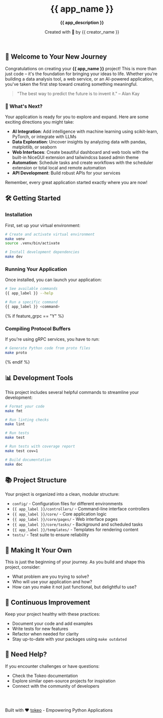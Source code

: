 <h1 align="center">{{ app_name }}</h1>

<p align="center">
  <strong>{{ app_description }}</strong>
</p>
<p align="center">
  Created with 💪 by {{ creator_name }}
</p>

<br/>

## 🚀 Welcome to Your New Journey

Congratulations on creating your **{{ app_name }}** project! This is more than just code – it's the foundation for bringing your ideas to life. Whether you're building a data analysis tool, a web service, or an AI-powered application, you've taken the first step toward creating something meaningful.

> "The best way to predict the future is to invent it." – Alan Kay

### 🎯 What's Next?

Your application is ready for you to explore and expand. Here are some exciting directions you might take:

- **AI Integration**: Add intelligence with machine learning using scikit-learn, PyTorch, or integrate with LLMs
- **Data Exploration**: Uncover insights by analyzing data with pandas, matplotlib, or seaborn
- **Web Interfaces**: Create beautiful dashboard and web tools with the built-in NiceGUI extension and tailwindcss based admin theme
- **Automation**: Schedule tasks and create workflows with the scheduler extension or total local and remote automation
- **API Development**: Build robust APIs for your services

Remember, every great application started exactly where you are now!

## 🛠️ Getting Started

### Installation

First, set up your virtual environment:

```bash
# Create and activate virtual environment
make venv
source .venv/bin/activate

# Install development dependencies
make dev
```

### Running Your Application

Once installed, you can launch your application:

```bash
# See available commands
{{ app_label }} --help

# Run a specific command
{{ app_label }} <command>
```

{% if feature_grpc == "Y" %}
### Compiling Protocol Buffers

If you're using gRPC services, you have to run:

```bash
# Generate Python code from proto files
make proto
```
{% endif %}

## 📊 Development Tools

This project includes several helpful commands to streamline your development:

```bash
# Format your code
make fmt

# Run linting checks
make lint

# Run tests
make test

# Run tests with coverage report
make test cov=1

# Build documentation
make doc
```

## 📚 Project Structure

Your project is organized into a clean, modular structure:

- `config/` - Configuration files for different environments
- `{{ app_label }}/controllers/` - Command-line interface controllers
- `{{ app_label }}/core/` - Core application logic
- `{{ app_label }}/core/pages/` - Web interface pages
- `{{ app_label }}/core/tasks/` - Background and scheduled tasks
- `{{ app_label }}/templates/` - Templates for rendering content
- `tests/` - Test suite to ensure reliability

## 🌟 Making It Your Own

This is just the beginning of your journey. As you build and shape this project, consider:

- What problem are you trying to solve?
- Who will use your application and how?
- How can you make it not just functional, but delightful to use?

## 🔄 Continuous Improvement

Keep your project healthy with these practices:

- Document your code and add examples
- Write tests for new features
- Refactor when needed for clarity
- Stay up-to-date with your packages using `make outdated`

## 🤝 Need Help?

If you encounter challenges or have questions:

- Check the Tokeo documentation
- Explore similar open-source projects for inspiration
- Connect with the community of developers

<br/>
<br/>

<p>
  Built with ❤️ <a href="https://github.com/tokeo/tokeo">tokeo</a> - Empowering Python Applications
</p>
